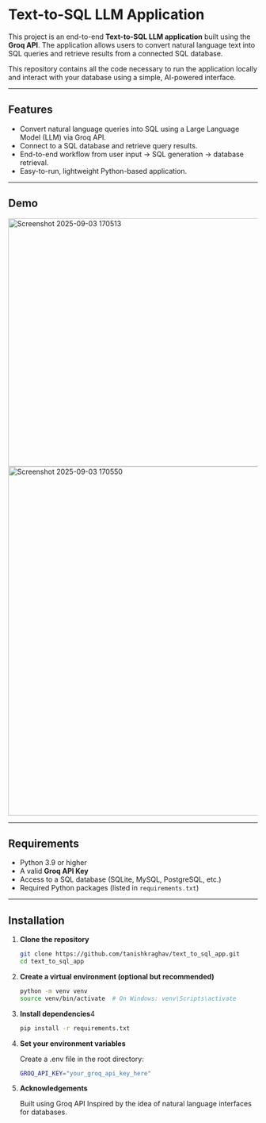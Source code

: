 # Text-to-SQL LLM Application

This project is an end-to-end **Text-to-SQL LLM application** built using the **Groq API**. The application allows users to convert natural language text into SQL queries and retrieve results from a connected SQL database.  

This repository contains all the code necessary to run the application locally and interact with your database using a simple, AI-powered interface.

---

## Features

- Convert natural language queries into SQL using a Large Language Model (LLM) via Groq API.
- Connect to a SQL database and retrieve query results.
- End-to-end workflow from user input → SQL generation → database retrieval.
- Easy-to-run, lightweight Python-based application.

---

## Demo

<img width="900" height="500" alt="Screenshot 2025-09-03 170513" src="https://github.com/user-attachments/assets/f51cdabc-0416-4bf5-b4d5-9fef527b1461" />
<img width="1783" height="704" alt="Screenshot 2025-09-03 170550" src="https://github.com/user-attachments/assets/4c26342d-3ca2-4295-a5a1-78984022d49f" />



---

## Requirements

- Python 3.9 or higher
- A valid **Groq API Key**
- Access to a SQL database (SQLite, MySQL, PostgreSQL, etc.)
- Required Python packages (listed in `requirements.txt`)

---

## Installation

1. **Clone the repository**
   ```bash
   git clone https://github.com/tanishkraghav/text_to_sql_app.git
   cd text_to_sql_app

2. **Create a virtual environment (optional but recommended)**
   ```bash
   python -m venv venv
   source venv/bin/activate  # On Windows: venv\Scripts\activate


3. **Install dependencies**4
   ```bash
   pip install -r requirements.txt


4. **Set your environment variables**
   
   Create a .env file in the root directory:
   ```bash
   GROQ_API_KEY="your_groq_api_key_here"

5. **Acknowledgements**
   
   Built using Groq API
   Inspired by the idea of natural language interfaces for databases.
   
